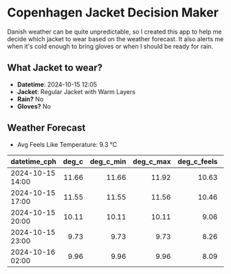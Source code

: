 
# Copenhagen Jacket Decision Maker

Danish weather can be quite unpredictable, so I created this app to help me decide which jacket to wear based on the weather forecast. 
It also alerts me when it's cold enough to bring gloves or when I should be ready for rain.

## What Jacket to wear?

- **Datetime**: 2024-10-15 12:05
- **Jacket**: Regular Jacket with Warm Layers
- **Rain?** No
- **Gloves?** No

## Weather Forecast
- Avg Feels Like Temperature: 9.3 °C

| datetime_cph     |   deg_c |   deg_c_min |   deg_c_max |   deg_c_feels | weather   | wind   | rain   |
|:-----------------|--------:|------------:|------------:|--------------:|:----------|:-------|:-------|
| 2024-10-15 14:00 |   11.66 |       11.66 |       11.92 |         10.63 | Clouds    | Low    | None   |
| 2024-10-15 17:00 |   11.55 |       11.55 |       11.56 |         10.46 | Clouds    | Low    | None   |
| 2024-10-15 20:00 |   10.11 |       10.11 |       10.11 |          9.06 | Clouds    | Low    | None   |
| 2024-10-15 23:00 |    9.73 |        9.73 |        9.73 |          8.26 | Clear     | Low    | None   |
| 2024-10-16 02:00 |    9.96 |        9.96 |        9.96 |          8.09 | Clear     | Low    | None   |
        